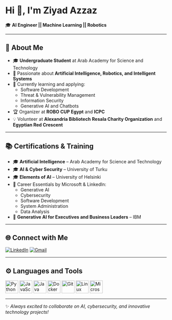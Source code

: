 # Hi 👋, I'm Ziyad Azzaz

🎓 **AI Engineer || Machine Learning || Robotics**

---

## 🧠 About Me

- 🎓 **Undergraduate Student** at Arab Academy for Science and Technology
- 🤖 Passionate about **Artificial Intelligence, Robotics, and Intelligent Systems**
- 🚀 Currently learning and applying:
  - Software Development
  - Threat & Vulnerability Management
  - Information Security
  - Generative AI and Chatbots
- 🏆 Organizer at **ROBO CUP Egypt** and **ICPC** 
- 💡 Volunteer at **Alexandria Bibliotech** **Resala Charity Organization** and **Egyptian Red Crescent**

---

## 📚 Certifications & Training

- 🎓 **Artificial Intelligence** – Arab Academy for Science and Technology
- 🎓 **AI & Cyber Security** – University of Turku
- 🎓 **Elements of AI** – University of Helsinki
- 🧩 Career Essentials by Microsoft & LinkedIn:
  - Generative AI
  - Cybersecurity
  - Software Development
  - System Administration
  - Data Analysis
- 🧠 **Generative AI for Executives and Business Leaders** – IBM

---

## 🌐 Connect with Me

[![LinkedIn](https://img.shields.io/badge/LinkedIn-Connect-blue?logo=linkedin)](https://linkedin.com/in/ZiyadAzzaz)
[![Gmail](https://img.shields.io/badge/Email-ziyadazzazdesigner@gmail.com-red?logo=gmail)](mailto:ziyadazzazdesigner@gmail.com)

---

## ⚙️ Languages and Tools

<p align="left">
  <img src="https://cdn.jsdelivr.net/npm/simple-icons@v6/icons/python.svg" alt="Python" width="40" height="40"/>
  <img src="https://cdn.jsdelivr.net/npm/simple-icons@v6/icons/javascript.svg" alt="JavaScript" width="40" height="40"/>
  <img src="https://cdn.jsdelivr.net/npm/simple-icons@v6/icons/java.svg" alt="Java" width="40" height="40"/>
  <img src="https://cdn.jsdelivr.net/npm/simple-icons@v6/icons/docker.svg" alt="Docker" width="40" height="40"/>
  <img src="https://cdn.jsdelivr.net/npm/simple-icons@v6/icons/git.svg" alt="Git" width="40" height="40"/>
  <img src="https://cdn.jsdelivr.net/npm/simple-icons@v6/icons/linux.svg" alt="Linux" width="40" height="40"/>
  <img src="https://cdn.jsdelivr.net/npm/simple-icons@v6/icons/microsoft.svg" alt="Microsoft 365" width="40" height="40"/>
</p>

---

✨ *Always excited to collaborate on AI, cybersecurity, and innovative technology projects!*

